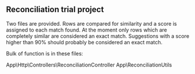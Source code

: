 ## Reconciliation trial project

Two files are provided. Rows are compared for similarity and a score is assigned to each match found.
At the moment only rows which are completely similar are considered an exact match.
Suggestions with a score higher than 90% should probably be considered an exact match.

Bulk of function is in these files:

App\Http\Controllers\ReconciliationController
App\ReconciliationUtils



